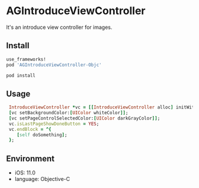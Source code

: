 # AGIntroduceViewController
It's an introduce view controller for images.

## Install
```ruby
use_frameworks!
pod 'AGIntroduceViewController-Objc'
```
```ruby
pod install
```

## Usage
```ruby
 IntroduceViewController *vc = [[IntroduceViewController alloc] initWithImages:images];
 [vc setBackgroundColor:[UIColor whiteColor]];
 [vc setPageControlSelectedColor:[UIColor darkGrayColor]];
 vc.isLastPageShowDoneButton = YES;
 vc.endBlock = ^{
    [self doSomething];
 };
```

## Environment
* iOS: 11.0
* language: Objective-C
